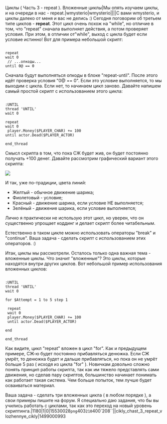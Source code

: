 Циклы ( Часть 3 - repeat ). Вложенные циклы|Мы опять изучаем циклы, и на очереди в нас - repeat.|wmysterio|wmysterio||||С вами wmysterio, и циклы далеко от меня и вас не делись :) Сегодня поговорим об третьем типе циклов - **repeat**. Этот цикл очень похож на "while", но отличие в том, что "repeat" сначала выполняет действия, а потом проверяет условия. При этом, в отличии от"while", выход с цикла будет если условие истинно! Вот для примера небольшой скрипт:


```

repeat
wait 0
 // ...опкоды...
until 0@ == 0
```



Сначала будут выполняться опкоды в блоке "repeat-until". После этого идёт проверка условия "0@ == 0". Если это условие выполняется, то мы выходим с цикла. Если нет, то начинаем цикл заново. Давайте напишем самый простой скрипт с использованием этого цикла:


```

:UNTIL
thread 'UNTIL'
wait 0

repeat
wait 0
 player.Money($PLAYER_CHAR) += 100
until actor.Dead($PLAYER_ACTOR)

end_thread
```



Смысл скрипта в том, что пока СЖ будет жив, он будет постоянно получать +100 денег. Давайте рассмотрим графический вариант этого скрипта:

<!--IMG1--><img src="https://github.com/wmysterio/scm-scripting-lessons/raw/resources/_pu/0/15530028.png" /><!--IMG1-->

И так, уже по-традиции, цвета линий:


- Желтый - обычное движение шарика;
- Фиолетовый - условие;
- Красный - движение шарика, если условие НЕ выполняется;
- Зелёный - движение шарика, если условие выполняется;


Лично я практически не использую этот цикл, но уверен, что он существенно упрощает коддинг и делает скрипт более читабельным.

Естественно в таком цикле можно использовать операторы "break" и "continue". Ваша задача - сделать скрипт с использованием этих операторов. :)

Итак, циклы мы рассмотрели. Осталось только одна важная тема - вложенные циклы. Что значит "вложенные"? Это циклы, которые находятся внутри других циклов. Вот небольшой пример использования вложенных циклов:


```

:UNTIL
thread 'UNTIL'
wait 0

for $Attempt = 1 to 5 step 1

 repeat
 wait 0
 player.Money($PLAYER_CHAR) += 100
 until actor.Dead($PLAYER_ACTOR)

end

end_thread
```



Как видите, цикл "repeat" вложен в цикл "for". Как и предыдущем примере, СЖ-ю будет постоянно прибавляться денюжка. Если СЖ умрёт, то денюжка будет и дальше прибавляться, но пока он не умрёт больше 5 раз ( исходя из цикла "for" ). Новичкам довольно сложно понять принцип работы скрипта, так как им тяжело представлять сами движения, но сделав пару скриптов, большинство начинает понимать как работает такая система. Чем больше попыток, тем лучше будет осваиваться материал.

Ваша задача - сделать три вложенных цикла ( в любом порядке ), а свои примеры пишите на форум. Я специально даю задания, что бы вы учились работать с циклами, так как это переход на новый уровень скриптинга.|1180|1|0|15530028`png`403`210`400`208``\||cikly_chast_3_repeat_vlozhennye_cikly|1499000993